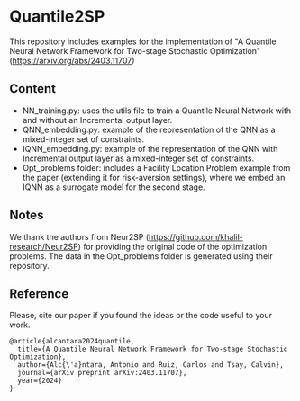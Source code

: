 # Quantile2SP

This repository includes examples for the implementation of "A Quantile Neural Network Framework for Two-stage Stochastic Optimization" (https://arxiv.org/abs/2403.11707)

## Content

- NN_training.py: uses the utils file to train a Quantile Neural Network with and without an Incremental output layer.
- QNN_embedding.py: example of the representation of the QNN as a mixed-integer set of constraints.
- IQNN_embedding.py: example of the representation of the QNN with Incremental output layer as a mixed-integer set of constraints.
- Opt_problems folder: includes a Facility Location Problem example from the paper (extending it for risk-aversion settings), where we embed an IQNN as a surrogate model for the second stage.

## Notes

We thank the authors from Neur2SP (https://github.com/khalil-research/Neur2SP) for providing the original code of the optimization problems. The data in the Opt_problems folder is generated using their repository.

## Reference

Please, cite our paper if you found the ideas or the code useful to your work.

```
@article{alcantara2024quantile,
  title={A Quantile Neural Network Framework for Two-stage Stochastic Optimization},
  author={Alc{\'a}ntara, Antonio and Ruiz, Carlos and Tsay, Calvin},
  journal={arXiv preprint arXiv:2403.11707},
  year={2024}
}
```
